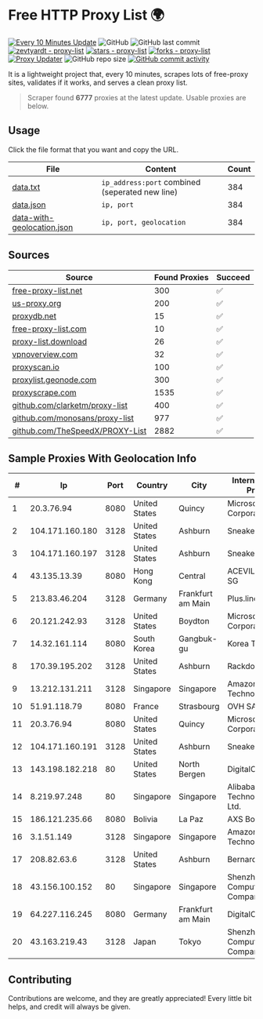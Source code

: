 
# Free HTTP Proxy List 🌍

[![Every 10 Minutes Update](https://github.com/mertguvencli/http-proxy-list/actions/workflows/main.yml/badge.svg?branch=main)](https://github.com/mertguvencli/http-proxy-list/actions/workflows/main.yml)
![GitHub](https://img.shields.io/github/license/mertguvencli/http-proxy-list)
![GitHub last commit](https://img.shields.io/github/last-commit/mertguvencli/http-proxy-list)
[![zevtyardt - proxy-list](https://img.shields.io/static/v1?label=zevtyardt&message=proxy-list&color=blue&logo=github)](https://github.com/zevtyardt/proxy-list "Go to GitHub repo")
[![stars - proxy-list](https://img.shields.io/github/stars/zevtyardt/proxy-list?style=social)](https://github.com/zevtyardt/proxy-list)
[![forks - proxy-list](https://img.shields.io/github/forks/zevtyardt/proxy-list?style=social)](https://github.com/zevtyardt/proxy-list)
[![Proxy Updater](https://github.com/zevtyardt/proxy-list/workflows/Proxy%20Updater/badge.svg)](https://github.com/zevtyardt/proxy-list/actions?query=workflow:"Proxy+Updater")
![GitHub repo size](https://img.shields.io/github/repo-size/zevtyardt/proxy-list)
[![GitHub commit activity](https://img.shields.io/github/commit-activity/m/zevtyardt/proxy-list?logo=commits)](https://github.com/zevtyardt/proxy-list/commits/main)

It is a lightweight project that, every 10 minutes, scrapes lots of free-proxy sites, validates if it works, and serves a clean proxy list.

> Scraper found **6777** proxies at the latest update. Usable proxies are below.

## Usage

Click the file format that you want and copy the URL.

|File|Content|Count|
|----|-------|-----|
|[data.txt](https://raw.githubusercontent.com/mertguvencli/http-proxy-list/main/proxy-list/data.txt)|`ip_address:port` combined (seperated new line)|384|
|[data.json](https://raw.githubusercontent.com/mertguvencli/http-proxy-list/main/proxy-list/data.json)|`ip, port`|384|
|[data-with-geolocation.json](https://raw.githubusercontent.com/mertguvencli/http-proxy-list/main/proxy-list/data-with-geolocation.json)|`ip, port, geolocation`|384|

## Sources

|Source|Found Proxies|Succeed|
|------|-------------|-------|
|[free-proxy-list.net](https://free-proxy-list.net)|300|✅|
|[us-proxy.org](https://www.us-proxy.org)|200|✅|
|[proxydb.net](http://proxydb.net)|15|✅|
|[free-proxy-list.com](https://free-proxy-list.com/?page=&port=&type%5B%5D=http&type%5B%5D=https&up_time=0&search=Search)|10|✅|
|[proxy-list.download](https://www.proxy-list.download/HTTP)|26|✅|
|[vpnoverview.com](https://vpnoverview.com/privacy/anonymous-browsing/free-proxy-servers)|32|✅|
|[proxyscan.io](https://www.proxyscan.io)|100|✅|
|[proxylist.geonode.com](https://proxylist.geonode.com/api/proxy-list?limit=300&page=1&sort_by=lastChecked&sort_type=desc&protocols=http,https)|300|✅|
|[proxyscrape.com](https://api.proxyscrape.com/v2/?request=displayproxies&protocol=http&timeout=10000&country=all&ssl=all&anonymity=all)|1535|✅|
|[github.com/clarketm/proxy-list](https://raw.githubusercontent.com/clarketm/proxy-list/master/proxy-list-raw.txt)|400|✅|
|[github.com/monosans/proxy-list](https://raw.githubusercontent.com/monosans/proxy-list/main/proxies/http.txt)|977|✅|
|[github.com/TheSpeedX/PROXY-List](https://raw.githubusercontent.com/TheSpeedX/PROXY-List/master/http.txt)|2882|✅|


## Sample Proxies With Geolocation Info

|#|Ip|Port|Country|City|Internet Service Provider|
|-|--|----|-------|----|-------------------------|
|1|20.3.76.94|8080|United States|Quincy|Microsoft Corporation|
|2|104.171.160.180|3128|United States|Ashburn|Sneaker Server|
|3|104.171.160.197|3128|United States|Ashburn|Sneaker Server|
|4|43.135.13.39|8080|Hong Kong|Central|ACEVILLEPTELTD-SG|
|5|213.83.46.204|3128|Germany|Frankfurt am Main|Plus.line AG|
|6|20.121.242.93|3128|United States|Boydton|Microsoft Corporation|
|7|14.32.161.114|8080|South Korea|Gangbuk-gu|Korea Telecom|
|8|170.39.195.202|3128|United States|Ashburn|Rackdog, LLC|
|9|13.212.131.211|3128|Singapore|Singapore|Amazon Technologies Inc.|
|10|51.91.118.79|8080|France|Strasbourg|OVH SAS|
|11|20.3.76.94|8080|United States|Quincy|Microsoft Corporation|
|12|104.171.160.191|3128|United States|Ashburn|Sneaker Server|
|13|143.198.182.218|80|United States|North Bergen|DigitalOcean, LLC|
|14|8.219.97.248|80|Singapore|Singapore|Alibaba (US) Technology Co., Ltd.|
|15|186.121.235.66|8080|Bolivia|La Paz|AXS Bolivia S. A.|
|16|3.1.51.149|3128|Singapore|Singapore|Amazon Technologies Inc.|
|17|208.82.63.6|3128|United States|Ashburn|Bernardi Sounds|
|18|43.156.100.152|80|Singapore|Singapore|Shenzhen Tencent Computer Systems Company Limited|
|19|64.227.116.245|8080|Germany|Frankfurt am Main|DigitalOcean, LLC|
|20|43.163.219.43|3128|Japan|Tokyo|Shenzhen Tencent Computer Systems Company Limited|



## Contributing

Contributions are welcome, and they are greatly appreciated! Every
little bit helps, and credit will always be given.

